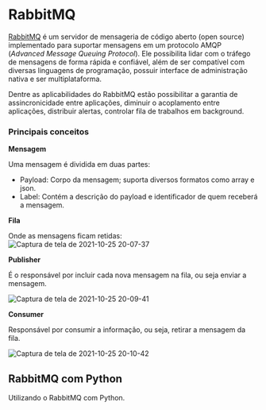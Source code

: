 # RabbitMQ

[RabbitMQ] é um servidor de mensageria de código aberto (open source) implementado para suportar mensagens em um protocolo AMQP (*Advanced Message Queuing Protocol*). Ele possibilita lidar com o tráfego de mensagens de forma rápida e confiável, além de ser compatível com diversas linguagens de programação, possuir interface de administração nativa e ser multiplataforma.

Dentre as aplicabilidades do RabbitMQ estão possibilitar a garantia de assincronicidade entre aplicações, diminuir o acoplamento entre aplicações, distribuir alertas, controlar fila de trabalhos em background.

### Principais conceitos

**Mensagem**

Uma mensagem é dividida em duas partes:

* Payload: Corpo da mensagem; suporta diversos formatos como array e json.
* Label: Contém a descrição do payload e identificador de quem receberá a mensagem.

**Fila**

Onde as mensagens ficam retidas:
![Captura de tela de 2021-10-25 20-07-37](https://user-images.githubusercontent.com/52939036/138782872-d2096451-fced-40fc-a9a1-1127bfc5daa5.png)

**Publisher**

É o responsável por incluir cada nova mensagem na fila, ou seja enviar a mensagem.

![Captura de tela de 2021-10-25 20-09-41](https://user-images.githubusercontent.com/52939036/138783053-6797c1e2-0a6f-4cf0-9f69-fc0f7c8e518c.png)

**Consumer**

Responsável por consumir a informação, ou seja, retirar a mensagem da fila.

![Captura de tela de 2021-10-25 20-10-42](https://user-images.githubusercontent.com/52939036/138783073-4f12a465-8c5e-4052-90f5-74fd6892d3ca.png)


## RabbitMQ com Python

Utilizando o RabbitMQ com Python.


[RabbitMQ]: https://www.rabbitmq.com/documentation.html

[Docker do RabbitMQ]: https://hub.docker.com/_/rabbitmq/